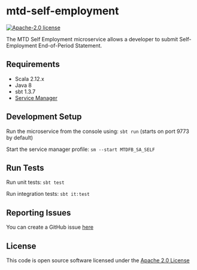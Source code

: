 mtd-self-employment
========================

[![Apache-2.0 license](http://img.shields.io/badge/license-Apache-blue.svg)](http://www.apache.org/licenses/LICENSE-2.0.html)

The MTD Self Employment microservice allows a developer to submit Self-Employment End-of-Period Statement.

## Requirements
- Scala 2.12.x
- Java 8
- sbt 1.3.7
- [Service Manager](https://github.com/hmrc/service-manager)

## Development Setup
Run the microservice from the console using: `sbt run` (starts on port 9773 by default)

Start the service manager profile: `sm --start MTDFB_SA_SELF`
 
## Run Tests
Run unit tests: `sbt test`

Run integration tests: `sbt it:test`

## Reporting Issues
You can create a GitHub issue [here](https://github.com/hmrc/mtd-self-employment/issues)

## License
This code is open source software licensed under the [Apache 2.0 License]("http://www.apache.org/licenses/LICENSE-2.0.html")
